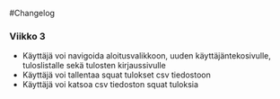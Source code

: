 #Changelog

### Viikko 3
- Käyttäjä voi navigoida aloitusvalikkoon, uuden käyttäjäntekosivulle, tuloslistalle sekä tulosten kirjaussivulle
- Käyttäjä voi tallentaa squat tulokset csv tiedostoon
- Käyttäjä voi katsoa csv tiedoston squat tuloksia 